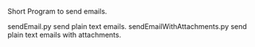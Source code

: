 Short Program to send emails.

sendEmail.py send plain text emails.
sendEmailWithAttachments.py send plain text emails with attachments.
